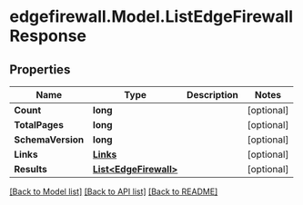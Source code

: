 # edgefirewall.Model.ListEdgeFirewallResponse

## Properties

Name | Type | Description | Notes
------------ | ------------- | ------------- | -------------
**Count** | **long** |  | [optional] 
**TotalPages** | **long** |  | [optional] 
**SchemaVersion** | **long** |  | [optional] 
**Links** | [**Links**](Links.md) |  | [optional] 
**Results** | [**List&lt;EdgeFirewall&gt;**](EdgeFirewall.md) |  | [optional] 

[[Back to Model list]](../README.md#documentation-for-models) [[Back to API list]](../README.md#documentation-for-api-endpoints) [[Back to README]](../README.md)

